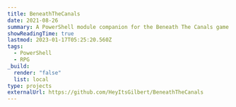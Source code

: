 ```yaml
---
title: BeneathTheCanals
date: 2021-08-26
summary: A PowerShell module companion for the Beneath The Canals game.
showReadingTime: true
lastmod: 2023-01-17T05:25:20.560Z
tags:
  - PowerShell
  - RPG
_build:
  render: "false"
  list: local
type: projects
externalUrl: https://github.com/HeyItsGilbert/BeneathTheCanals
---
```

